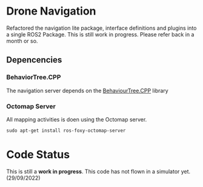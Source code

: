 # Drone Navigation
Refactored the navigation lite package, interface definitions and plugins into a single ROS2 Package.  This is still work in progress.  Please refer back in a month or so.


## Depencencies
### BehaviorTree.CPP
The navigation server depends on the [BehaviourTree.CPP](https://github.com/BehaviorTree/BehaviorTree.CPP) library

### Octomap Server
All mapping activities is doen using the Octomap server.
```
sudo apt-get install ros-foxy-octomap-server
```

# Code Status
This is still a **work in progress**.  This code has not flown in a simulator yet. (29/09/2022)
